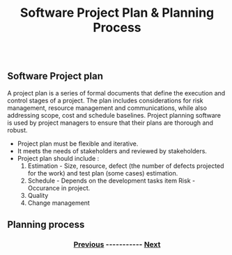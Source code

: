 <div align=center> <h1>Software Project Plan & Planning Process</h1> </div>
<br />
<br />

## Software Project plan
A project plan is a series of formal documents that define the execution and control stages of a project. The plan includes considerations for risk management, resource management and communications, while also addressing scope, cost and schedule baselines. Project planning software is used by project managers to ensure that their plans are thorough and robust.
  - Project plan must be flexible and iterative.
  - It meets the needs of stakeholders and reviewed by stakeholders.
  - Project plan should include :
    1. Estimation - Size, resource, defect (the number of defects projected for the work) and test plan (some cases) estimation.
    2. Schedule - Depends on the development tasks item Risk - Occurance in project.
    3. Quality
    4. Change management



## Planning process







<div align=center> <h3>
  
  [Previous](https://github.com/KKBUGHUNTER/Software_Engineering/blob/main/Development%20specific%20phases%20of%20the%20SDLC.md)  -----------  [Next]()
  
  </p3> </div>
<br />
